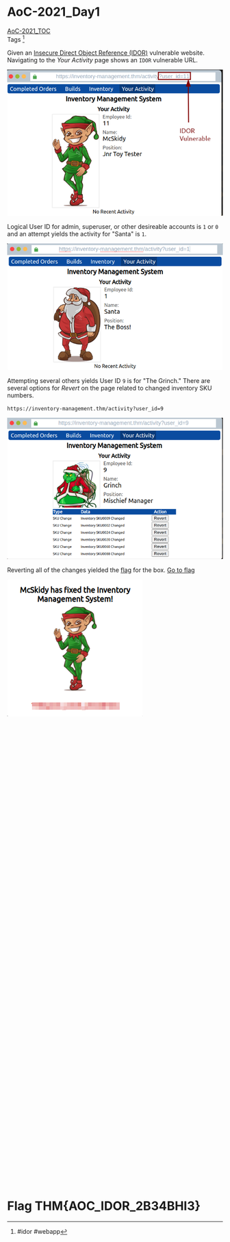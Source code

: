 # AoC-2021_Day1

[AoC-2021_TOC](AoC-2021_TOC.md)  
Tags [^1]


Given an [Insecure Direct Object Reference (IDOR)](../../../concepts/Insecure%20Direct%20Object%20Reference%20(IDOR).md) vulnerable website. Navigating to the *Your Activity* page shows an `IDOR` vulnerable URL. 

![IDOR Vuln Spotted](AoC-2021_Photos/1.0%20AoC-Day-1_12-19-21-IDOR_Vuln.png)

Logical User ID for admin, superuser, or other desireable accounts is `1` or `0` and an attempt yields the activity for "Santa" is `1`.

![Santa Activity](AoC-2021_Photos/2.0%20AoC-Day-1_12-19-21-Santa-Activity.png)

Attempting several others yields User ID  `9` is for "The Grinch." There are several options for *Revert* on the page related to changed inventory SKU numbers. 

```
https://inventory-management.thm/activity?user_id=9
```

![Grinch Activity](AoC-2021_Photos/3.0%20AoC-Day-1_12-19-21-Grinch-Activity-w-Reverts.png)

Reverting all of the changes yielded the [flag](AoC-2021_Day1.md#Flag%20THM%20AOC_IDOR_2B34BHI3) for the box.  [Go to flag](#flag)

![Flag!](AoC-2021_Photos/4.0%20AoC-Day-1_12-19-21-Revert-To-Flags.png)

</br>
</br>
</br>
</br>
</br>
</br>
</br>
</br>
</br>
</br>
</br>
</br>
</br>
</br>
</br>
</br>
</br>
</br>
</br>
</br>
</br>
</br>
</br>
</br>
</br>
</br>
</br>
</br>
</br>
</br>
</br>
</br>
</br>
</br>
</br>
</br>
</br>
</br>
</br>
</br>
</br>
</br>
</br>
</br>
</br>
</br>
</br>
</br>
</br>
</br>
</br>
</br>
</br>
</br>
</br>
</br>
</br>
</br>
</br>
</br>
</br>
</br>
</br>

# Flag THM{AOC_IDOR_2B34BHI3}
[^1]: #idor #webapp 